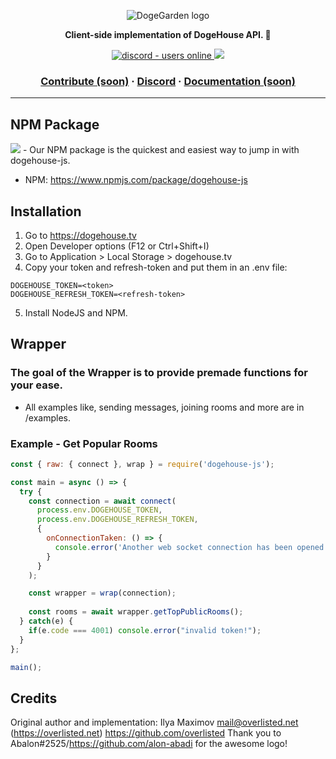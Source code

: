 <p align="center">
  <img src="https://cdn.discordapp.com/attachments/820450983892222022/820961073980899328/dogegarden-bottom-cropped.png" alt="DogeGarden logo" />
</p>
<p align="center">
  <strong>Client-side implementation of DogeHouse API. 🐶</strong>
</p>
<p align="center">
  <a href="https://discord.gg/Nu6KVjJYj6">
    <img src="https://img.shields.io/discord/820442045264691201?style=for-the-badge" alt="discord - users online" />
  </a>
  <img src="https://img.shields.io/npm/v/dogehouse-js?style=for-the-badge">
</p>

<h3 align="center">  
  <a href="CONTRIBUTING.md">Contribute (soon)</a>
  <span> · </span>
  <a href="https://discord.gg/Nu6KVjJYj6">Discord</a>
  <span> · </span>
  <a href="https://docs.dogehouse.xyz">Documentation (soon)</a>
</h3>

---

## NPM Package
  <img src="https://img.shields.io/npm/v/dogehouse-js?style=for-the-badge">
- Our NPM package is the quickest and easiest way to jump in with dogehouse-js. 

- NPM: https://www.npmjs.com/package/dogehouse-js
## Installation

1. Go to https://dogehouse.tv
2. Open Developer options (F12 or Ctrl+Shift+I)
3. Go to Application > Local Storage > dogehouse.tv
4. Copy your token and refresh-token and put them in an .env file:
```
DOGEHOUSE_TOKEN=<token>
DOGEHOUSE_REFRESH_TOKEN=<refresh-token>
```
5. Install NodeJS and NPM.

## Wrapper
### The goal of the Wrapper is to provide premade functions for your ease.

- All examples like, sending messages, joining rooms and more are in /examples.

### Example - Get Popular Rooms
```js
const { raw: { connect }, wrap } = require('dogehouse-js');

const main = async () => {
  try {
    const connection = await connect(
      process.env.DOGEHOUSE_TOKEN,
      process.env.DOGEHOUSE_REFRESH_TOKEN,
      {
        onConnectionTaken: () => {
          console.error('Another web socket connection has been opened. This usally means that you have logged in from somewhere else.');
        }
      }
    );

    const wrapper = wrap(connection);
    
    const rooms = await wrapper.getTopPublicRooms();
  } catch(e) {
    if(e.code === 4001) console.error("invalid token!");
  }
};

main();
```

## Credits
Original author and implementation: Ilya Maximov <mail@overlisted.net> (https://overlisted.net) https://github.com/overlisted
Thank you to Abalon#2525/https://github.com/alon-abadi for the awesome logo!


